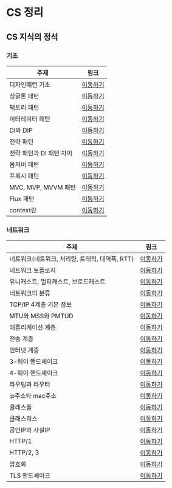 # CS 정리

## CS 지식의 정석

### 기초

| 주제                     | 링크                                                                                                          |
| ------------------------ | ------------------------------------------------------------------------------------------------------------- |
| 디자인패턴 기초          | [이동하기](https://github.com/CHOIJUNHYUK01/cs_wiki/blob/main/CS-vible-lecture/basic/design-pattern.md)       |
| 싱글톤 패턴              | [이동하기](https://github.com/CHOIJUNHYUK01/cs_wiki/blob/main/CS-vible-lecture/basic/singleton-pattern.md)    |
| 팩토리 패턴              | [이동하기](https://github.com/CHOIJUNHYUK01/cs_wiki/blob/main/CS-vible-lecture/basic/factory-pattern.md)      |
| 이터레이터 패턴          | [이동하기](https://github.com/CHOIJUNHYUK01/cs_wiki/blob/main/CS-vible-lecture/basic/iterator-pattern.md)     |
| DI와 DIP                 | [이동하기](https://github.com/CHOIJUNHYUK01/cs_wiki/blob/main/CS-vible-lecture/basic/dependency-injection.md) |
| 전략 패턴                | [이동하기](https://github.com/CHOIJUNHYUK01/cs_wiki/blob/main/CS-vible-lecture/basic/strategy-pattern.md)     |
| 전략 패턴과 DI 패턴 차이 | [이동하기](https://github.com/CHOIJUNHYUK01/cs_wiki/blob/main/CS-vible-lecture/basic/diff-pattern.md)         |
| 옵저버 패턴              | [이동하기](https://github.com/CHOIJUNHYUK01/cs_wiki/blob/main/CS-vible-lecture/basic/observer-pattern.md)     |
| 프록시 패턴              | [이동하기](https://github.com/CHOIJUNHYUK01/cs_wiki/blob/main/CS-vible-lecture/basic/proxy-pattern.md)        |
| MVC, MVP, MVVM 패턴      | [이동하기](https://github.com/CHOIJUNHYUK01/cs_wiki/blob/main/CS-vible-lecture/basic/mvc-pattern.md)          |
| Flux 패턴                | [이동하기](https://github.com/CHOIJUNHYUK01/cs_wiki/blob/main/CS-vible-lecture/basic/flux-pattern.md)         |
| context란                | [이동하기](https://github.com/CHOIJUNHYUK01/cs_wiki/blob/main/CS-vible-lecture/basic/what-is-context.md)      |

### 네트워크

| 주제                                            | 링크                                                                                                         |
| ----------------------------------------------- | ------------------------------------------------------------------------------------------------------------ |
| 네트워크(네트워크, 처리량, 트래픽, 대역폭, RTT) | [이동하기](https://github.com/CHOIJUNHYUK01/cs_wiki/blob/main/CS-vible-lecture/network/about-network.md)     |
| 네트워크 토폴로지                               | [이동하기](https://github.com/CHOIJUNHYUK01/cs_wiki/blob/main/CS-vible-lecture/network/network-topology.md)  |
| 유니캐스트, 멀티캐스트, 브로드캐스트            | [이동하기](https://github.com/CHOIJUNHYUK01/cs_wiki/blob/main/CS-vible-lecture/network/about-casting.md)     |
| 네트워크의 분류                                 | [이동하기](https://github.com/CHOIJUNHYUK01/cs_wiki/blob/main/CS-vible-lecture/network/kind-of-network.md)   |
| TCP/IP 4계층 기본 정보                          | [이동하기](https://github.com/CHOIJUNHYUK01/cs_wiki/blob/main/CS-vible-lecture/network/about-tcp-and-ip.md)  |
| MTU와 MSS와 PMTUD                               | [이동하기](https://github.com/CHOIJUNHYUK01/cs_wiki/blob/main/CS-vible-lecture/network/mtu-and-mss.md)       |
| 애플리케이션 계층                               | [이동하기](https://github.com/CHOIJUNHYUK01/cs_wiki/blob/main/CS-vible-lecture/network/application-layer.md) |
| 전송 계층                                       | [이동하기](https://github.com/CHOIJUNHYUK01/cs_wiki/blob/main/CS-vible-lecture/network/transport-layer.md)   |
| 인터넷 계층                                     | [이동하기](https://github.com/CHOIJUNHYUK01/cs_wiki/blob/main/CS-vible-lecture/network/network-layer.md)     |
| 3-웨이 핸드셰이크                               | [이동하기](https://github.com/CHOIJUNHYUK01/cs_wiki/blob/main/CS-vible-lecture/network/handshake-three.md)   |
| 4-웨이 핸드셰이크                               | [이동하기](https://github.com/CHOIJUNHYUK01/cs_wiki/blob/main/CS-vible-lecture/network/handshake-four.md)    |
| 라우팅과 라우터                                 | [이동하기](https://github.com/CHOIJUNHYUK01/cs_wiki/blob/main/CS-vible-lecture/network/about-routing.md)     |
| ip주소와 mac주소                                | [이동하기](https://github.com/CHOIJUNHYUK01/cs_wiki/blob/main/CS-vible-lecture/network/about-ip-mac.md)      |
| 클래스풀                                        | [이동하기](https://github.com/CHOIJUNHYUK01/cs_wiki/blob/main/CS-vible-lecture/network/about-classful.md)    |
| 클래스리스                                      | [이동하기](https://github.com/CHOIJUNHYUK01/cs_wiki/blob/main/CS-vible-lecture/network/about-classless.md)   |
| 공인IP와 사설IP                                 | [이동하기](https://github.com/CHOIJUNHYUK01/cs_wiki/blob/main/CS-vible-lecture/network/public-private-ip.md) |
| HTTP/1                                          | [이동하기](https://github.com/CHOIJUNHYUK01/cs_wiki/blob/main/CS-vible-lecture/network/diff-http1.md)        |
| HTTP/2, 3                                       | [이동하기](https://github.com/CHOIJUNHYUK01/cs_wiki/blob/main/CS-vible-lecture/network/http2-3.md)           |
| 암호화                                          | [이동하기](https://github.com/CHOIJUNHYUK01/cs_wiki/blob/main/CS-vible-lecture/network/https-tls.md)         |
| TLS 핸드셰이크                                  | [이동하기](https://github.com/CHOIJUNHYUK01/cs_wiki/blob/main/CS-vible-lecture/network/tls-handshake.md)     |
